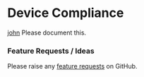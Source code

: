 # Device Compliance

[john](https://app.gitbook.com/u/LqxnmoEUSlN5hrfNXx2f5zhRCIf2 "mention") Please document this.

### Feature Requests / Ideas

Please raise any [feature requests](https://github.com/KelvinTegelaar/CIPP/issues/new?assignees=\&labels=enhancement%2Cno-priority\&projects=\&template=feature.yml\&title=%5BFeature+Request%5D%3A+) on GitHub.
